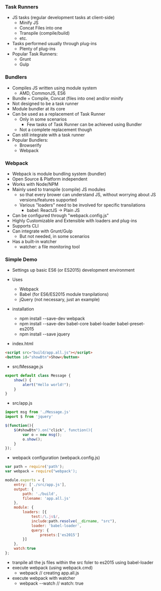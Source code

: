 ### Task Runners
- JS tasks (regular development tasks at client-side)
	- Minify JS
	- Concat Files into one
	- Transpile (compile/build)
	- etc.
- Tasks performed usually through plug-ins
	- Plenty of plug-ins
- Popular Task Runners:
	- Grunt
	- Gulp

### Bundlers
- Compiles JS written using module system
	- AMD, CommonJS, ES6
- Bundle = Compile, Concat (files into one) and/or minify
- Not designed to be a task runner
- Module bundler at its core
- Can be used as a replacement of Task Runner
	- Only in some scenarios
		- Few tasks of Task Runner can be achieved using Bundler
	- Not a complete replacement though
- Can still integrate with a task runner
- Popular Bundlers:
	- Browserify
	- Webpack

### Webpack
- Webpack is module bundling system (bundler)
- Open Source & Platform independent
- Works with Node/NPM
- Mainly used to transpile (compile) JS modules
	- so that every brower can understand JS, without worrying about JS versions/features supported
	- Various "loaders" need to be involved for specific transilations
		- babel: ReactJS -> Plain JS
- Can be configured through "webpack.config.js"
- Highly Customizable and Extensible with loaders and plug-ins
- Supports CLI
- Can integrate with Grunt/Gulp
	- But not needed, in some scenarios
- Has a built-in watcher
	- watcher: a file monitoring tool

### Simple Demo
- Settings up basic ES6 (or ES2015) development environment
- Uses
	- Webpack
	- Babel (for ES6/ES2015 module tranpilations)
	- jQuery (not necessary, just an example)

- installation
	- npm install --save-dev webpack
	- npm install --save-dev babel-core babel-loader babel-preset-es2015
	- npm install --save jquery

- index.html
```html
<script src="build/app.all.js"></script>
<button id="showBtn">Show</button>
```

- src/Message.js
```js
export default class Message {
	show() {
		alert("Hello world!");
	}
}
```

- src/app.js
```js
import msg from './Message.js'
import $ from 'jquery'

$(function(){
	$(#showBtn").on("click", function(){
		var o = new msg();
		o.show();
	}
});
```

- webpack configuration (webpack.config.js)
```js
var path = require('path');
var webpack = require("webpack');

module.exports = {
	entry: ['./src/app.js'],
	output: {
		path: './build',
		filename: 'app.all.js'
	},
	module: {
		loaders: [{
			test:/\.js$/, 
			include:path.resolve(__dirname, "src"),
			loader: 'babel-loader',
			query: {
				presets:['es2015']
		}]
	},
	watch:true
};
```

- tranpile all the js files within the src foler to es2015 using babel-loader
- execute webpack (using webpack.cmd)
	- webpack // creating app.all.js
- execute webpack with watcher
	- webpack --watch // watch: true
